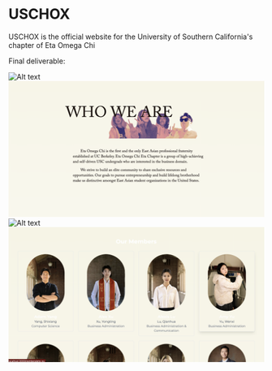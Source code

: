 # USCHOX

USCHOX is the official website for the University of Southern California's chapter of Eta Omega Chi

Final deliverable:

![Alt text](./final-deliverable/Homepage.png)
![Alt text](./final-deliverable/Intro.png)
![Alt text](./final-deliverable/MembersPage.png)
![Alt text](./final-deliverable/MembersPage1.png)


